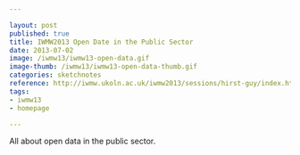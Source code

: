 ```yaml
---

layout: post
published: true
title: IWMW2013 Open Date in the Public Sector
date: 2013-07-02
image: /iwmw13/iwmw13-open-data.gif
image-thumb: /iwmw13/iwmw13-open-data-thumb.gif
categories: sketchnotes
reference: http://iwmw.ukoln.ac.uk/iwmw2013/sessions/hirst-guy/index.html
tags: 
- iwmw13
- homepage

---
```


All about open data in the public sector.
